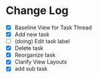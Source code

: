 #  Change Log


- [x] Baseline View for Task Thread
- [x] Add new task
- [ ] (doing) Edit task label
- [x] Delete task
- [x] Reorganize task
- [x] Clarify View Layouts
- [x] add sub task
